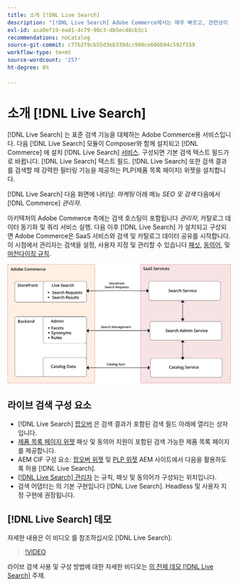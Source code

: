```yaml
---
title: 소개 [!DNL Live Search]
description: "[!DNL Live Search] Adobe Commerce에서는 매우 빠르고, 관련성이 높고, 직관적인 검색 환경을 제공합니다."
exl-id: aca0ef19-ead1-4c79-90c3-db5ec48cb3c1
recommendations: noCatalog
source-git-commit: c77b2f9cb55d3eb339dcc900ce606b94c592f559
workflow-type: tm+mt
source-wordcount: '257'
ht-degree: 0%

---
```


# 소개 [!DNL Live Search]

[!DNL Live Search] 는 표준 검색 기능을 대체하는 Adobe Commerce용 서비스입니다. 다음 [!DNL Live Search] 모듈이 Composer와 함께 설치되고 [!DNL Commerce] 에 설치 [!DNL Live Search] [서비스](../landing/saas.md). 구성되면 기본 검색 텍스트 필드가 로 바뀝니다. [!DNL Live Search] 텍스트 필드. [!DNL Live Search] 또한 검색 결과를 검색할 때 강력한 필터링 기능을 제공하는 PLP(제품 목록 페이지) 위젯을 설치합니다.

[!DNL Live Search] 다음 화면에 나타남: *마케팅* 아래 메뉴 *SEO 및 검색* 다음에서 [!DNL Commerce] *관리자*.

아키텍처의 Adobe Commerce 측에는 검색 호스팅이 포함됩니다 *관리자*, 카탈로그 데이터 동기화 및 쿼리 서비스 실행. 다음 이후 [!DNL Live Search] 가 설치되고 구성되면 Adobe Commerce은 SaaS 서비스와 검색 및 카탈로그 데이터 공유를 시작합니다. 이 시점에서 관리자는 검색을 설정, 사용자 지정 및 관리할 수 있습니다 [패싯](facets.md), [동의어](synonyms.md), 및 [머천다이징 규칙](category-merch.md).

![라이브 검색 아키텍처 다이어그램](assets/architecture-diagram.svg)

## 라이브 검색 구성 요소

* [!DNL Live Search] [팝오버](storefront-popover.md) 은 검색 결과가 포함된 검색 필드 아래에 열리는 상자입니다.
* [제품 목록 페이지 위젯](plp-styling.md) 패싯 및 동의어 지원이 포함된 검색 가능한 제품 목록 페이지를 제공합니다.
* AEM CIF 구성 요소: [팝오버 위젯](https://github.com/adobe/aem-cif-guides-venia/pull/319) 및 [PLP 위젯](https://github.com/adobe/aem-cif-guides-venia/pull/320) AEM 사이트에서 다음을 활용하도록 허용 [!DNL Live Search].
* [[!DNL Live Search] 관리자](workspace.md) 는 규칙, 패싯 및 동의어가 구성되는 위치입니다.
* 검색 어댑터는 의 기본 구현입니다 [!DNL Live Search]. Headless 및 사용자 지정 구현에 권장됩니다.

## [!DNL Live Search] 데모

자세한 내용은 이 비디오 를 참조하십시오 [!DNL Live Search]:

>[!VIDEO](https://video.tv.adobe.com/v/3418679?quality=12&learn=on)

라이브 검색 사용 및 구성 방법에 대한 자세한 비디오는 [의 전체 데모 [!DNL Live Search]](https://experienceleague.adobe.com/docs/commerce-learn/tutorials/marketing/live-search-full-demonstration.html) 주제.
